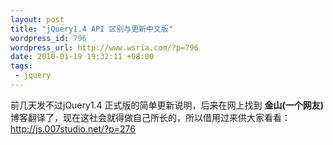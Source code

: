 ```yaml
--- 
layout: post
title: "jQuery1.4 API 区别与更新中文版"
wordpress_id: 796
wordpress_url: http://www.wsria.com/?p=796
date: 2010-01-19 19:32:11 +08:00
tags: 
 - jquery
---
```

前几天发不过jQuery1.4 正式版的简单更新说明，后来在网上找到 <strong>金山(一个网友) </strong>博客翻译了，现在这社会就得做自己所长的，所以借用过来供大家看看：<a title="jquery1.4 API 区别与更新中文版" href="http://js.007studio.net/?p=276" target="_blank">http://js.007studio.net/?p=276</a>
